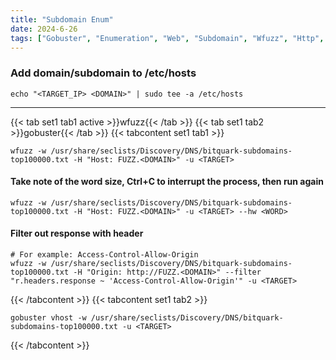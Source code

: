 ```yaml
---
title: "Subdomain Enum"
date: 2024-6-26
tags: ["Gobuster", "Enumeration", "Web", "Subdomain", "Wfuzz", "Http", "Hosts", "Reconnaissance"]
---
```


### Add domain/subdomain to /etc/hosts

```console
echo "<TARGET_IP> <DOMAIN>" | sudo tee -a /etc/hosts
```

---

{{< tab set1 tab1 active >}}wfuzz{{< /tab >}}
{{< tab set1 tab2 >}}gobuster{{< /tab >}}
{{< tabcontent set1 tab1 >}}

```console
wfuzz -w /usr/share/seclists/Discovery/DNS/bitquark-subdomains-top100000.txt -H "Host: FUZZ.<DOMAIN>" -u <TARGET>
```

#### Take note of the word size, Ctrl+C to interrupt the process, then run again

```console
wfuzz -w /usr/share/seclists/Discovery/DNS/bitquark-subdomains-top100000.txt -H "Host: FUZZ.<DOMAIN>" -u <TARGET> --hw <WORD>
```

#### Filter out response with header

```console
# For example: Access-Control-Allow-Origin
wfuzz -w /usr/share/seclists/Discovery/DNS/bitquark-subdomains-top100000.txt -H "Origin: http://FUZZ.<DOMAIN>" --filter "r.headers.response ~ 'Access-Control-Allow-Origin'" -u <TARGET>
```

{{< /tabcontent >}}
{{< tabcontent set1 tab2 >}}

```console
gobuster vhost -w /usr/share/seclists/Discovery/DNS/bitquark-subdomains-top100000.txt -u <TARGET>
```

{{< /tabcontent >}}
